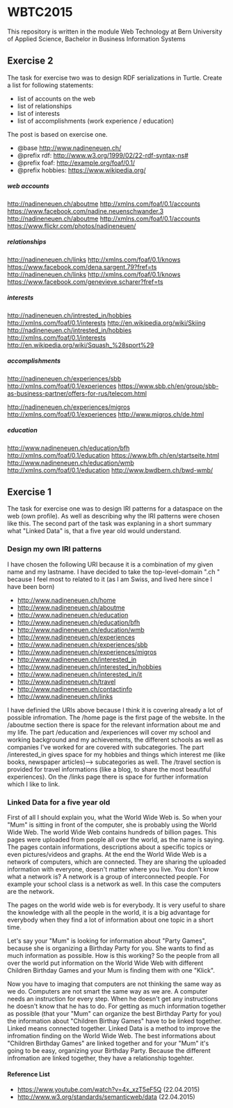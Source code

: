 # WBTC2015
This repository is written in the module Web Technology at Bern University of Applied Science, Bachelor in Business Information Systems 

## Exercise 2
The task for exercise two was to design RDF serializations in Turtle. 
Create a list for following statements: 
- list of accounts on the web 
- list of relationships 
- list of interests 
- list of accomplishments (work experience / education)
 
The post is based on exercise one. 

- @base <http://www.nadineneuen.ch/>
- @prefix rdf: <http://www.w3.org/1999/02/22-rdf-syntax-ns#>
- @prefix foaf: <http://example.org/foaf/0.1/>
- @prefix hobbies: <https://www.wikipedia.org/>

##### web accounts
<http://nadineneuen.ch/aboutme> <http://xmlns.com/foaf/0.1/accounts> <https://www.facebook.com/nadine.neuenschwander.3>
<http://nadineneuen.ch/aboutme> <http://xmlns.com/foaf/0.1/accounts> <https://www.flickr.com/photos/nadineneuen/>


##### relationships
<http://nadineneuen.ch/links> <http://xmlns.com/foaf/0.1/knows> <https://www.facebook.com/dena.sargent.79?fref=ts>
<http://nadineneuen.ch/links> <http://xmlns.com/foaf/0.1/knows> <https://www.facebook.com/genevieve.scharer?fref=ts>

##### interests
<http://nadineneuen.ch/intrested_in/hobbies> <http://xmlns.com/foaf/0.1/interests> <http://en.wikipedia.org/wiki/Skiing>
<http://nadineneuen.ch/intrested_in/hobbies> <http://xmlns.com/foaf/0.1/interests> <http://en.wikipedia.org/wiki/Squash_%28sport%29>

##### accomplishments 
<http://nadineneuen.ch/experiences/sbb> <http://xmlns.com/foaf/0.1/experiences> <https://www.sbb.ch/en/group/sbb-as-business-partner/offers-for-rus/telecom.html>

<http://nadineneuen.ch/experiences/migros> <http://xmlns.com/foaf/0.1/experiences> <http://www.migros.ch/de.html>

##### education 
<http://www.nadineneuen.ch/education/bfh> <http://xmlns.com/foaf/0.1/education> <https://www.bfh.ch/en/startseite.html>
<http://www.nadineneuen.ch/education/wmb> <http://xmlns.com/foaf/0.1/education> <http://www.bwdbern.ch/bwd-wmb/>

## Exercise 1 

The task for exercise one was to design IRI patterns for a dataspace on the web (own profile). As well as describing why the IRI patterns were chosen like this. The second part of the task was explaning in a short summary what "Linked Data" is, that a five year old would understand.

### Design my own IRI patterns

I have chosen the following URI because it is a combination of my given name and my lastname. I have decided to take the top-level-domain ".ch " because I feel most to related to it (as I am Swiss, and lived here since I have been born)

- http://www.nadineneuen.ch/home
- http://www.nadineneuen.ch/aboutme
- http://www.nadineneuen.ch/education
- http://www.nadineneuen.ch/education/bfh
- http://www.nadineneuen.ch/education/wmb
- http://www.nadineneuen.ch/experiences
- http://www.nadineneuen.ch/experiences/sbb
- http://www.nadineneuen.ch/experiences/migros
- http://www.nadineneuen.ch/interested_in
- http://www.nadineneuen.ch/interested_in/hobbies
- http://www.nadineneuen.ch/interested_in/it
- http://www.nadineneuen.ch/travel
- http://www.nadineneuen.ch/contactinfo
- http://www.nadineneuen.ch/links

I have definied the URIs above because I think it is covering already a lot of possible infromation. The /home page is the first page of the website. In the /aboutme section there is space for the relevant information about me and my life. The part /education and /experiences will cover my school and working background and my achievements, the different schools as well as companies I've worked for are covered with subcategories. The part /interested_in gives space for my hobbies and things which interest me (like books, newspaper articles)--> subcategories as well. The /travel section is provided for travel informations (like a blog, to share the most beautiful experiences). On the /links page there is space for further information which I like to link.


### Linked Data for a five year old

First of all I should explain you, what the World Wide Web is. So when your "Mum" is sitting in front of the computer, she is probably using the World Wide Web. The world Wide Web contains hundreds of billion pages. This pages were uploaded from people all over the world, as the name is saying. The pages contain informations, descriptions about a specific topics or even pictures/videos and graphs. At the end the World Wide Web is a network of computers, which are connected. They are sharing the uploaded information with everyone, doesn't matter where you live. You don't know what a network is? A network is a group of interconnected people. For example your school class is a network as well. In this case the computers are the network.

The pages on the world wide web is for everybody. It is very useful to share the knowledge with all the people in the world, it is a big advantage for everybody when they find a lot of information about one topic in a short time.

Let's say your "Mum" is looking for information about "Party Games", because she is organizing a Birthday Party for you. She wants to find as much information as possible. How is this working? So the people from all over the world put information on the World Wide Web with different Children Birthday Games and your Mum is finding them with one "Klick".

Now you have to imaging that computers are not thinking the same way as we do. Computers are not smart the same way as we are. A computer needs an instruction for every step. When he doesn't get any instructions he doesn't know that he has to do. For getting as much information together as possible (that your "Mum" can organize the best Birthday Party for you) the information about "Children Birthay Games" have to be linked together. Linked means connected together. Linked Data is a method to improve the infromation finding on the World Wide Web. The best informations about "Children Birthday Games" are linked together and for your "Mum" it's going to be easy, organizing your Birthday Party. Because the different infromation are linked together, they have a relationship togehter.

#### Reference List
- https://www.youtube.com/watch?v=4x_xzT5eF5Q (22.04.2015)
- http://www.w3.org/standards/semanticweb/data (22.04.2015) 


